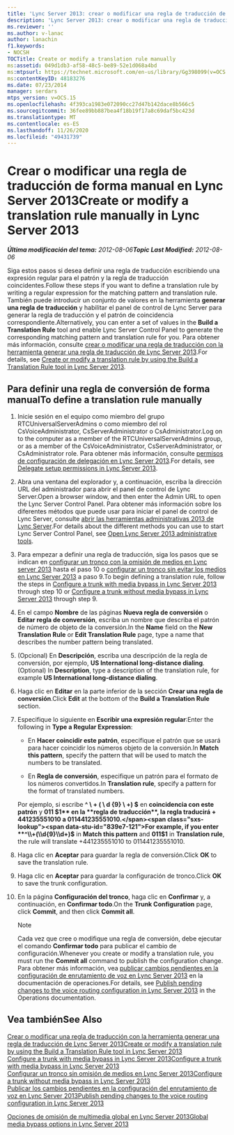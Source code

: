 ```yaml
---
title: 'Lync Server 2013: crear o modificar una regla de traducción de forma manual'
description: 'Lync Server 2013: crear o modificar una regla de traducción de forma manual.'
ms.reviewer: ''
ms.author: v-lanac
author: lanachin
f1.keywords:
- NOCSH
TOCTitle: Create or modify a translation rule manually
ms:assetid: 049d1db3-af58-48c5-be89-52e1d068a4bd
ms:mtpsurl: https://technet.microsoft.com/en-us/library/Gg398099(v=OCS.15)
ms:contentKeyID: 48183276
ms.date: 07/23/2014
manager: serdars
mtps_version: v=OCS.15
ms.openlocfilehash: 4f393ca1983e072090cc27d47b142dace8b566c5
ms.sourcegitcommit: 36fee89bb887bea4f18b19f17a8c69daf5bc423d
ms.translationtype: MT
ms.contentlocale: es-ES
ms.lasthandoff: 11/26/2020
ms.locfileid: "49431739"
---
```

# <a name="create-or-modify-a-translation-rule-manually-in-lync-server-2013"></a><span data-ttu-id="839e7-103">Crear o modificar una regla de traducción de forma manual en Lync Server 2013</span><span class="sxs-lookup"><span data-stu-id="839e7-103">Create or modify a translation rule manually in Lync Server 2013</span></span>

<div data-xmlns="http://www.w3.org/1999/xhtml">

<div class="topic" data-xmlns="http://www.w3.org/1999/xhtml" data-msxsl="urn:schemas-microsoft-com:xslt" data-cs="https://msdn.microsoft.com/">

<div data-asp="https://msdn2.microsoft.com/asp">



</div>

<div id="mainSection">

<div id="mainBody"><span data-ttu-id="839e7-104">

<span> </span></span><span class="sxs-lookup"><span data-stu-id="839e7-104">

<span> </span></span></span>

<span data-ttu-id="839e7-105">_**Última modificación del tema:** 2012-08-06_</span><span class="sxs-lookup"><span data-stu-id="839e7-105">_**Topic Last Modified:** 2012-08-06_</span></span>

<span data-ttu-id="839e7-106">Siga estos pasos si desea definir una regla de traducción escribiendo una expresión regular para el patrón y la regla de traducción coincidentes.</span><span class="sxs-lookup"><span data-stu-id="839e7-106">Follow these steps if you want to define a translation rule by writing a regular expression for the matching pattern and translation rule.</span></span> <span data-ttu-id="839e7-107">También puede introducir un conjunto de valores en la herramienta **generar una regla de traducción** y habilitar el panel de control de Lync Server para generar la regla de traducción y el patrón de coincidencia correspondiente.</span><span class="sxs-lookup"><span data-stu-id="839e7-107">Alternatively, you can enter a set of values in the **Build a Translation Rule** tool and enable Lync Server Control Panel to generate the corresponding matching pattern and translation rule for you.</span></span> <span data-ttu-id="839e7-108">Para obtener más información, consulte [crear o modificar una regla de traducción con la herramienta generar una regla de traducción de Lync Server 2013](lync-server-2013-create-or-modify-a-translation-rule-by-using-the-build-a-translation-rule-tool.md).</span><span class="sxs-lookup"><span data-stu-id="839e7-108">For details, see [Create or modify a translation rule by using the Build a Translation Rule tool in Lync Server 2013](lync-server-2013-create-or-modify-a-translation-rule-by-using-the-build-a-translation-rule-tool.md).</span></span>

<div>

## <a name="to-define-a-translation-rule-manually"></a><span data-ttu-id="839e7-109">Para definir una regla de conversión de forma manual</span><span class="sxs-lookup"><span data-stu-id="839e7-109">To define a translation rule manually</span></span>

1.  <span data-ttu-id="839e7-110">Inicie sesión en el equipo como miembro del grupo RTCUniversalServerAdmins o como miembro del rol CsVoiceAdministrator, CsServerAdministrator o CsAdministrator.</span><span class="sxs-lookup"><span data-stu-id="839e7-110">Log on to the computer as a member of the RTCUniversalServerAdmins group, or as a member of the CsVoiceAdministrator, CsServerAdministrator, or CsAdministrator role.</span></span> <span data-ttu-id="839e7-111">Para obtener más información, consulte [permisos de configuración de delegación en Lync Server 2013](lync-server-2013-delegate-setup-permissions.md).</span><span class="sxs-lookup"><span data-stu-id="839e7-111">For details, see [Delegate setup permissions in Lync Server 2013](lync-server-2013-delegate-setup-permissions.md).</span></span>

2.  <span data-ttu-id="839e7-112">Abra una ventana del explorador y, a continuación, escriba la dirección URL del administrador para abrir el panel de control de Lync Server.</span><span class="sxs-lookup"><span data-stu-id="839e7-112">Open a browser window, and then enter the Admin URL to open the Lync Server Control Panel.</span></span> <span data-ttu-id="839e7-113">Para obtener más información sobre los diferentes métodos que puede usar para iniciar el panel de control de Lync Server, consulte [abrir las herramientas administrativas 2013 de Lync Server](lync-server-2013-open-lync-server-administrative-tools.md).</span><span class="sxs-lookup"><span data-stu-id="839e7-113">For details about the different methods you can use to start Lync Server Control Panel, see [Open Lync Server 2013 administrative tools](lync-server-2013-open-lync-server-administrative-tools.md).</span></span>

3.  <span data-ttu-id="839e7-114">Para empezar a definir una regla de traducción, siga los pasos que se indican en [configurar un tronco con la omisión de medios en Lync server 2013](lync-server-2013-configure-a-trunk-with-media-bypass.md) hasta el paso 10 o [configurar un tronco sin evitar los medios en Lync Server 2013](lync-server-2013-configure-a-trunk-without-media-bypass.md) a paso 9.</span><span class="sxs-lookup"><span data-stu-id="839e7-114">To begin defining a translation rule, follow the steps in [Configure a trunk with media bypass in Lync Server 2013](lync-server-2013-configure-a-trunk-with-media-bypass.md) through step 10 or [Configure a trunk without media bypass in Lync Server 2013](lync-server-2013-configure-a-trunk-without-media-bypass.md) through step 9.</span></span>

4.  <span data-ttu-id="839e7-115">En el campo **Nombre** de las páginas **Nueva regla de conversión** o **Editar regla de conversión**, escriba un nombre que describa el patrón de número de objeto de la conversión.</span><span class="sxs-lookup"><span data-stu-id="839e7-115">In the **Name** field on the **New Translation Rule** or **Edit Translation Rule** page, type a name that describes the number pattern being translated.</span></span>

5.  <span data-ttu-id="839e7-116">(Opcional) En **Descripción**, escriba una descripción de la regla de conversión, por ejemplo, **US International long-distance dialing**.</span><span class="sxs-lookup"><span data-stu-id="839e7-116">(Optional) In **Description**, type a description of the translation rule, for example **US International long-distance dialing**.</span></span>

6.  <span data-ttu-id="839e7-117">Haga clic en **Editar** en la parte inferior de la sección **Crear una regla de conversión**.</span><span class="sxs-lookup"><span data-stu-id="839e7-117">Click **Edit** at the bottom of the **Build a Translation Rule** section.</span></span>

7.  <span data-ttu-id="839e7-118">Especifique lo siguiente en **Escribir una expresión regular**:</span><span class="sxs-lookup"><span data-stu-id="839e7-118">Enter the following in **Type a Regular Expression**:</span></span>
    
      - <span data-ttu-id="839e7-119">En **Hacer coincidir este patrón**, especifique el patrón que se usará para hacer coincidir los números objeto de la conversión.</span><span class="sxs-lookup"><span data-stu-id="839e7-119">In **Match this pattern**, specify the pattern that will be used to match the numbers to be translated.</span></span>
    
      - <span data-ttu-id="839e7-120">En **Regla de conversión**, especifique un patrón para el formato de los números convertidos.</span><span class="sxs-lookup"><span data-stu-id="839e7-120">In **Translation rule**, specify a pattern for the format of translated numbers.</span></span>
    
    <span data-ttu-id="839e7-121">Por ejemplo, si escribe **^ \\ + ( \\ d {9} \\ +) $** en **coincidencia con este patrón** y **011 $1** en la **regla de traducción**, la regla traducirá + 441235551010 a 011441235551010.</span><span class="sxs-lookup"><span data-stu-id="839e7-121">For example, if you enter **^\\+(\\d{9}\\d+)$** in **Match this pattern** and **011$1** in **Translation rule**, the rule will translate +441235551010 to 011441235551010.</span></span>

8.  <span data-ttu-id="839e7-122">Haga clic en **Aceptar** para guardar la regla de conversión.</span><span class="sxs-lookup"><span data-stu-id="839e7-122">Click **OK** to save the translation rule.</span></span>

9.  <span data-ttu-id="839e7-123">Haga clic en **Aceptar** para guardar la configuración de tronco.</span><span class="sxs-lookup"><span data-stu-id="839e7-123">Click **OK** to save the trunk configuration.</span></span>

10. <span data-ttu-id="839e7-124">En la página **Configuración del tronco**, haga clic en **Confirmar** y, a continuación, en **Confirmar todo**.</span><span class="sxs-lookup"><span data-stu-id="839e7-124">On the **Trunk Configuration** page, click **Commit**, and then click **Commit all**.</span></span>
    
    <div>
    

    > [!NOTE]  
    > <span data-ttu-id="839e7-125">Cada vez que cree o modifique una regla de conversión, debe ejecutar el comando <STRONG>Confirmar todo</STRONG> para publicar el cambio de configuración.</span><span class="sxs-lookup"><span data-stu-id="839e7-125">Whenever you create or modify a translation rule, you must run the <STRONG>Commit all</STRONG> command to publish the configuration change.</span></span> <span data-ttu-id="839e7-126">Para obtener más información, vea <A href="lync-server-2013-publish-pending-changes-to-the-voice-routing-configuration.md">publicar cambios pendientes en la configuración de enrutamiento de voz en Lync Server 2013</A> en la documentación de operaciones.</span><span class="sxs-lookup"><span data-stu-id="839e7-126">For details, see <A href="lync-server-2013-publish-pending-changes-to-the-voice-routing-configuration.md">Publish pending changes to the voice routing configuration in Lync Server 2013</A> in the Operations documentation.</span></span>

    
    </div>

</div>

<div>

## <a name="see-also"></a><span data-ttu-id="839e7-127">Vea también</span><span class="sxs-lookup"><span data-stu-id="839e7-127">See Also</span></span>


[<span data-ttu-id="839e7-128">Crear o modificar una regla de traducción con la herramienta generar una regla de traducción de Lync Server 2013</span><span class="sxs-lookup"><span data-stu-id="839e7-128">Create or modify a translation rule by using the Build a Translation Rule tool in Lync Server 2013</span></span>](lync-server-2013-create-or-modify-a-translation-rule-by-using-the-build-a-translation-rule-tool.md)  
[<span data-ttu-id="839e7-129">Configure a trunk with media bypass in Lync Server 2013</span><span class="sxs-lookup"><span data-stu-id="839e7-129">Configure a trunk with media bypass in Lync Server 2013</span></span>](lync-server-2013-configure-a-trunk-with-media-bypass.md)  
[<span data-ttu-id="839e7-130">Configurar un tronco sin omisión de medios en Lync Server 2013</span><span class="sxs-lookup"><span data-stu-id="839e7-130">Configure a trunk without media bypass in Lync Server 2013</span></span>](lync-server-2013-configure-a-trunk-without-media-bypass.md)  
[<span data-ttu-id="839e7-131">Publicar los cambios pendientes en la configuración del enrutamiento de voz en Lync Server 2013</span><span class="sxs-lookup"><span data-stu-id="839e7-131">Publish pending changes to the voice routing configuration in Lync Server 2013</span></span>](lync-server-2013-publish-pending-changes-to-the-voice-routing-configuration.md)  


[<span data-ttu-id="839e7-132">Opciones de omisión de multimedia global en Lync Server 2013</span><span class="sxs-lookup"><span data-stu-id="839e7-132">Global media bypass options in Lync Server 2013</span></span>](lync-server-2013-global-media-bypass-options.md)  
  

<span data-ttu-id="839e7-133"></div>

</div>

<span> </span>

</div>

</div>

</span><span class="sxs-lookup"><span data-stu-id="839e7-133"></div>

</div>

<span> </span>

</div>

</div>

</span></span></div>

